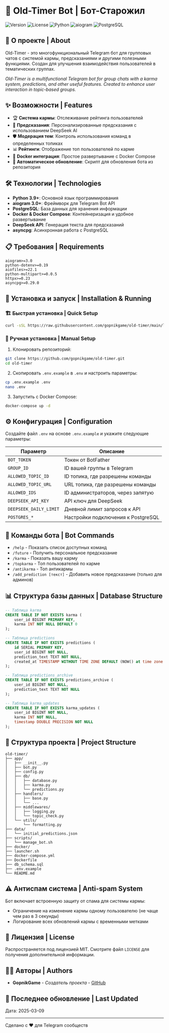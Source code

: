 # 🤖 Old-Timer Bot | Бот-Старожил

![Version](https://img.shields.io/badge/version-1.0.0-blue)
![License](https://img.shields.io/badge/license-MIT-green)
![Python](https://img.shields.io/badge/python-3.9+-yellow)
![aiogram](https://img.shields.io/badge/aiogram-3.0+-orange)
![PostgreSQL](https://img.shields.io/badge/PostgreSQL-13-blue)

## 📜 О проекте | About

Old-Timer - это многофункциональный Telegram бот для групповых чатов с системой кармы, предсказаниями и другими полезными функциями. Создан для улучшения взаимодействия пользователей в тематических группах.

*Old-Timer is a multifunctional Telegram bot for group chats with a karma system, predictions, and other useful features. Created to enhance user interaction in topic-based groups.*

## ✨ Возможности | Features

- 🏆 **Система кармы**: Отслеживание рейтинга пользователей
- 🔮 **Предсказания**: Персонализированные предсказания с использованием DeepSeek AI
- 🛡️ **Модерация тем**: Контроль использования команд в определенных топиках
- 📊 **Рейтинги**: Отображение топ пользователей по карме
- 🚀 **Docker интеграция**: Простое развертывание с Docker Compose
- 🔄 **Автоматическое обновление**: Скрипт для обновления бота из репозитория

## 🛠 Технологии | Technologies

- **Python 3.9+**: Основной язык программирования
- **aiogram 3.0+**: Фреймворк для Telegram Bot API
- **PostgreSQL**: База данных для хранения информации
- **Docker & Docker Compose**: Контейнеризация и удобное развертывание
- **DeepSeek API**: Генерация текста для предсказаний
- **asyncpg**: Асинхронная работа с PostgreSQL

## 📋 Требования | Requirements

```
aiogram>=3.0
python-dotenv>=0.19
aiofiles>=22.1
python-multipart>=0.0.5
httpx>=0.23
asyncpg>=0.29.0
```

## 🚀 Установка и запуск | Installation & Running

### 🏗 Быстрая установка | Quick Setup

```bash
curl -sSL https://raw.githubusercontent.com/gopnikgame/old-timer/main/launcher.sh | sudo bash
```

### 🔧 Ручная установка | Manual Setup

1. Клонировать репозиторий:
```bash
git clone https://github.com/gopnikgame/old-timer.git
cd old-timer
```

2. Скопировать `.env.example` в `.env` и настроить параметры:
```bash
cp .env.example .env
nano .env
```

3. Запустить с Docker Compose:
```bash
docker-compose up -d
```

## ⚙️ Конфигурация | Configuration

Создайте файл `.env` на основе `.env.example` и укажите следующие параметры:

| Параметр | Описание |
|---------|----------|
| `BOT_TOKEN` | Токен от BotFather |
| `GROUP_ID` | ID вашей группы в Telegram |
| `ALLOWED_TOPIC_ID` | ID топика, где разрешены команды |
| `ALLOWED_TOPIC_URL` | URL топика, где разрешены команды |
| `ALLOWED_IDS` | ID администраторов, через запятую |
| `DEEPSEEK_API_KEY` | API ключ для DeepSeek |
| `DEEPSEEK_DAILY_LIMIT` | Дневной лимит запросов к API |
| `POSTGRES_*` | Настройки подключения к PostgreSQL |

## 🤝 Команды бота | Bot Commands

- `/help` - Показать список доступных команд
- `/future` - Получить персональное предсказание
- `/karma` - Показать вашу карму
- `/topkarma` - Топ пользователей по карме
- `/antikarma` - Топ антикармы
- `/add_prediction [текст]` - Добавить новое предсказание (только для админов)

## 📊 Структура базы данных | Database Structure

```sql
-- Таблица karma
CREATE TABLE IF NOT EXISTS karma (
    user_id BIGINT PRIMARY KEY,
    karma INT NOT NULL DEFAULT 0
);

-- Таблица predictions
CREATE TABLE IF NOT EXISTS predictions (
    id SERIAL PRIMARY KEY,
    user_id BIGINT NOT NULL,
    prediction_text TEXT NOT NULL,
    created_at TIMESTAMP WITHOUT TIME ZONE DEFAULT (NOW() at time zone 'utc')
);

-- Таблица predictions_archive
CREATE TABLE IF NOT EXISTS predictions_archive (
    user_id BIGINT NOT NULL,
    prediction_text TEXT NOT NULL
);

-- Таблица karma_updates
CREATE TABLE IF NOT EXISTS karma_updates (
    user_id BIGINT NOT NULL,
    karma INT NOT NULL,
    timestamp DOUBLE PRECISION NOT NULL
);
```

## 📁 Структура проекта | Project Structure

```
old-timer/
├── app/
│   ├── __init__.py
│   ├── bot.py
│   ├── config.py
│   ├── db/
│   │   ├── database.py
│   │   ├── karma.py
│   │   └── predictions.py
│   ├── handlers/
│   │   ├── base.py
│   │   └── ...
│   ├── middlewares/
│   │   ├── logging.py
│   │   └── topic_check.py
│   └── utils/
│       └── formatting.py
├── data/
│   └── initial_predictions.json
├── scripts/
│   └── manage_bot.sh
├── docker/
├── launcher.sh
├── docker-compose.yml
├── Dockerfile
├── db_schema.sql
├── .env.example
└── README.md
```

## ⚠️ Антиспам система | Anti-spam System

Бот включает встроенную защиту от спама для системы кармы:
- Ограничение на изменение кармы одному пользователю (не чаще чем раз в 3 секунды)
- Логирование всех обновлений кармы с временными метками

## 📄 Лицензия | License

Распространяется под лицензией MIT. Смотрите файл `LICENSE` для получения дополнительной информации.

## 👨‍💻 Авторы | Authors

- **GopnikGame** - *Создатель проекта* - [GitHub](https://github.com/gopnikgame)

## 🔄 Последнее обновление | Last Updated

Дата: 2025-03-09

---

Сделано с ❤️ для Telegram сообществ